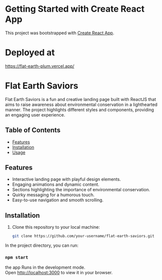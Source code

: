 # Getting Started with Create React App

This project was bootstrapped with [Create React App](https://github.com/facebook/create-react-app).

# Deployed at
https://flat-earth-plum.vercel.app/

# Flat Earth Saviors

Flat Earth Saviors is a fun and creative landing page built with ReactJS that aims to raise awareness about environmental conservation in a lighthearted manner. The project highlights different styles and components, providing an engaging user experience.

## Table of Contents

- [Features](#features)
- [Installation](#installation)
- [Usage](#usage)

## Features

- Interactive landing page with playful design elements.
- Engaging animations and dynamic content.
- Sections highlighting the importance of environmental conservation.
- Quirky messaging for a humorous touch.
- Easy-to-use navigation and smooth scrolling.

## Installation

1. Clone this repository to your local machine:

   ```bash
   git clone https://github.com/your-username/flat-earth-saviors.git


In the project directory, you can run:

### `npm start`

the app Runs in the development mode.\
Open [http://localhost:3000](http://localhost:3000) to view it in your browser.

